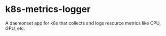 # k8s-metrics-logger
A daemonset app for k8s that collects and logs resource metrics like CPU, GPU, etc.
